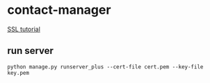# contact-manager
<a href="https://timonweb.com/django/https-django-development-server-ssl-certificate/">SSL tutorial<a>

## run server
`python manage.py runserver_plus --cert-file cert.pem --key-file key.pem`
